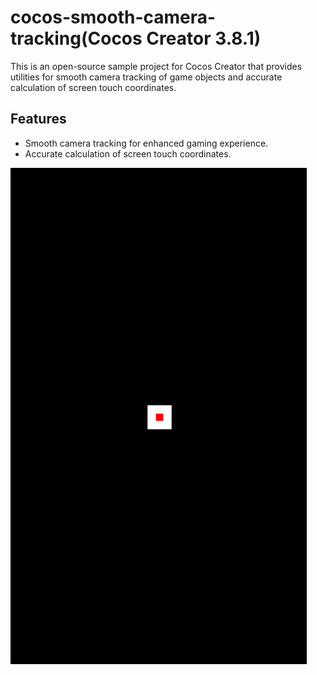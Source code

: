 # cocos-smooth-camera-tracking(Cocos Creator 3.8.1)

This is an open-source sample project for Cocos Creator that provides utilities for smooth camera tracking of game objects and accurate calculation of screen touch coordinates.

## Features

- Smooth camera tracking for enhanced gaming experience.
- Accurate calculation of screen touch coordinates.

![Demo](demo.gif)